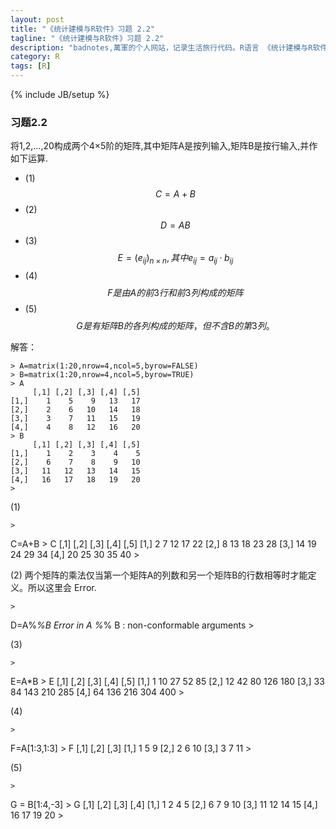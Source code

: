 ```yaml
---
layout: post
title: "《统计建模与R软件》习题 2.2"
tagline: "《统计建模与R软件》习题 2.2"
description: "badnotes,萬軍的个人网站，记录生活旅行代码。R语言 《统计建模与R软件》习题 2.2"
category: R
tags: [R]
---
```

{% include JB/setup %}

### 习题2.2 
  将1,2,...,20构成两个4×5阶的矩阵,其中矩阵A是按列输入,矩阵B是按行输入,并作如下运算.
	
* (1) $$ C=A+B $$
* (2) $$ D=AB $$
* (3) $$ E=(e_{ij})_{n×n},其中e_{ij} = a_{ij} · b_{ij} $$
* (4) $$ F 是由A的前3行和前3列构成的矩阵 $$
* (5) $$ G 是有矩阵B的各列构成的矩阵，但不含B的第3列。 $$

解答：

	> A=matrix(1:20,nrow=4,ncol=5,byrow=FALSE)
	> B=matrix(1:20,nrow=4,ncol=5,byrow=TRUE)
	> A
	     [,1] [,2] [,3] [,4] [,5]
	[1,]    1    5    9   13   17
	[2,]    2    6   10   14   18
	[3,]    3    7   11   15   19
	[4,]    4    8   12   16   20
	> B
	     [,1] [,2] [,3] [,4] [,5]
	[1,]    1    2    3    4    5
	[2,]    6    7    8    9   10
	[3,]   11   12   13   14   15
	[4,]   16   17   18   19   20
	> 

(1) 
	
	>
C=A+B
	> C
	     [,1] [,2] [,3] [,4] [,5]
	[1,]    2    7   12   17   22
	[2,]    8   13   18   23   28
	[3,]   14   19   24   29   34
	[4,]   20   25   30   35   40
	> 

(2) 两个矩阵的乘法仅当第一个矩阵A的列数和另一个矩阵B的行数相等时才能定义。所以这里会 Error.

	>
D=A%*%B
	Error in A %*% B : non-conformable arguments
	> 

(3)

	>
E=A*B
	> E
	     [,1] [,2] [,3] [,4] [,5]
	[1,]    1   10   27   52   85
	[2,]   12   42   80  126  180
	[3,]   33   84  143  210  285
	[4,]   64  136  216  304  400
	> 

(4)

	>
F=A[1:3,1:3]
	> F
	     [,1] [,2] [,3]
	[1,]    1    5    9
	[2,]    2    6   10
	[3,]    3    7   11
	> 

(5)

	>
G = B[1:4,-3]
	> G
	     [,1] [,2] [,3] [,4]
	[1,]    1    2    4    5
	[2,]    6    7    9   10
	[3,]   11   12   14   15
	[4,]   16   17   19   20
	> 